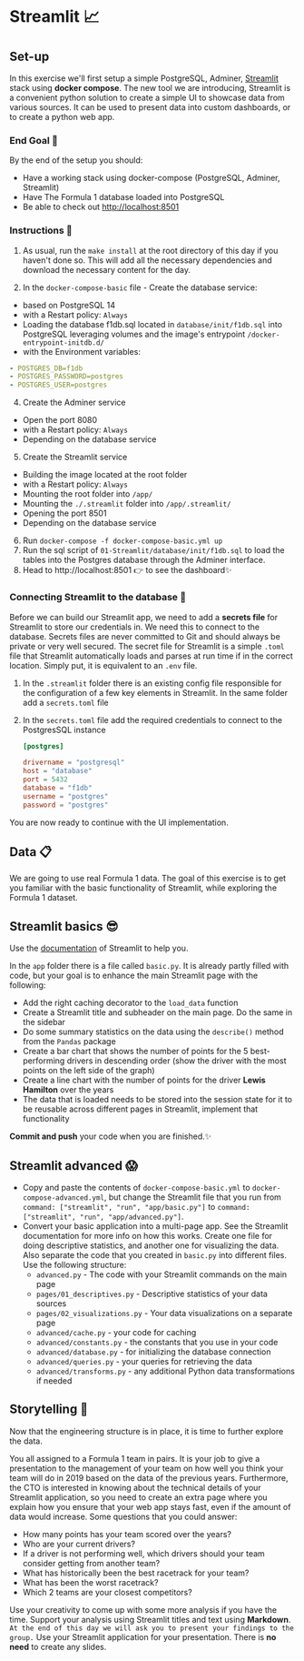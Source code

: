# Streamlit 📈

## Set-up
In this exercise we'll first setup a simple PostgreSQL, Adminer, [Streamlit](https://streamlit.io/) stack using **docker compose**. The new tool we are introducing, Streamlit is a convenient python solution to create a simple UI to showcase data from various sources. It can be used to present data into custom dashboards, or to create a python web app.

### End Goal 🏁
By the end of the setup you should:
- Have a working stack using docker-compose (PostgreSQL, Adminer, Streamlit)
- Have The Formula 1 database loaded into PostgreSQL
- Be able to check out [http://localhost:8501](http://localhost:8501)

### Instructions 📔
1. As usual, run the `make install` at the root directory of this day if you haven't done so. This will add all the necessary dependencies and download the necessary content for the day.

2. In the `docker-compose-basic` file - Create the database service:
- based on PostgreSQL 14
- with a Restart policy: `Always`
- Loading the database f1db.sql located in `database/init/f1db.sql` into PostgreSQL leveraging volumes and the image's entrypoint `/docker-entrypoint-initdb.d/`
- with the Environment variables:
```yaml
- POSTGRES_DB=f1db
- POSTGRES_PASSWORD=postgres
- POSTGRES_USER=postgres
```

4. Create the Adminer service
- Open the port 8080
- with a Restart policy: `Always`
- Depending on the database service

5. Create the Streamlit service
- Building the image located at the root folder
- with a Restart policy: `Always`
- Mounting the root folder into `/app/`
- Mounting the `./.streamlit` folder into `/app/.streamlit/`
- Opening the port 8501
- Depending on the database service

6. Run `docker-compose -f docker-compose-basic.yml up `
7. Run the sql script of `01-Streamlit/database/init/f1db.sql` to load the tables
into the Postgres database through the Adminer interface.
8. Head to http://localhost:8501 👉 to see the dashboard✨


### Connecting Streamlit to the database 🔗
Before we can build our Streamlit app, we need to add a **secrets file** for Streamlit to store our credentials in. We need this to connect to the database. Secrets files are never committed to Git and should always be private or very well secured. The secret file for Streamlit is a simple `.toml` file that Streamlit automatically loads and parses at run time if in the correct location. Simply put, it is equivalent to an `.env` file.

1. In the `.streamlit` folder there is an existing config file responsible for the configuration of a few key elements in Streamlit. In the same folder add a `secrets.toml` file

2. In the `secrets.toml` file add the required credentials to connect to the PostgresSQL instance
    ```toml
    [postgres]

    drivername = "postgresql"
    host = "database"
    port = 5432
    database = "f1db"
    username = "postgres"
    password = "postgres"
    ```
You are now ready to continue with the UI implementation.

## Data 📋
We are going to use real Formula 1 data. The goal of this exercise is to get you familiar with the basic functionality of Streamlit, while exploring the Formula 1 dataset.

## Streamlit basics 😎
Use the [documentation](https://docs.streamlit.io/library/api-reference) of Streamlit to help you.

In the `app` folder there is a file called `basic.py`. It is already
partly filled with code, but your goal is to enhance the main Streamlit page
with the following:
- Add the right caching decorator to the `load_data` function
- Create a Streamlit title and subheader on the main page. Do the same in the sidebar
- Do some summary statistics on the data using the `describe()` method from the `Pandas` package
- Create a bar chart that shows the number of points for the 5 best-performing drivers in descending order (show the driver with the most points on the left side of the graph)
- Create a line chart with the number of points for the driver **Lewis Hamilton** over the years
- The data that is loaded needs to be stored into the session state for it
to be reusable across different pages in Streamlit, implement that functionality

**Commit and push** your code when you are finished.✨

## Streamlit advanced 😱
- Copy and paste the contents of `docker-compose-basic.yml` to `docker-compose-advanced.yml`, but change the Streamlit file
that you run from `command: ["streamlit", "run", "app/basic.py"]` to `command: ["streamlit", "run", "app/advanced.py"]`.
- Convert your basic application into a multi-page app. See the Streamlit documentation
for more info on how this works. Create one file for doing descriptive
statistics, and another one for visualizing the data. Also separate the code that you created in `basic.py` into different files. Use the following structure:
  - `advanced.py` - The code with your Streamlit commands on the main page
  - `pages/01_descriptives.py` - Descriptive statistics of your data sources
  - `pages/02_visualizations.py` - Your data visualizations on a separate page
  - `advanced/cache.py` - your code for caching
  - `advanced/constants.py` - the constants that you use in your code
  - `advanced/database.py` - for initializing the database connection
  - `advanced/queries.py` - your queries for retrieving the data
  - `advanced/transforms.py` - any additional Python data transformations if needed


## Storytelling 📢
Now that the engineering structure is in place, it is time to further explore the data.

You all assigned to a Formula 1 team in pairs. It is your job to give a presentation to the management of your team on how well you think your team will do in 2019 based on the data of the previous years. Furthermore, the CTO is interested in knowing about the technical details of your Streamlit application, so you need to create an extra page where you explain how you ensure that your web app stays fast, even if the amount of data would increase. Some questions that you could answer:
- How many points has your team scored over the years?
- Who are your current drivers?
- If a driver is not performing well, which drivers should your team consider getting from another team?
- What has historically been the best racetrack for your team?
- What has been the worst racetrack?
- Which 2 teams are your closest competitors?


Use your creativity to come up with some more analysis if you have the time. Support your analysis using Streamlit titles and text using **Markdown**. `At the end of this day we will ask you to present your findings to the group.` Use your Streamlit application for your presentation. There is **no need** to create any slides.
